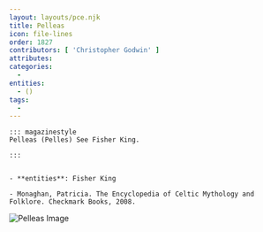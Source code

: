 ```yaml
---
layout: layouts/pce.njk
title: Pelleas
icon: file-lines
order: 1827
contributors: [ 'Christopher Godwin' ]
attributes:
categories:
  - 
entities:
  - ()
tags:
  - 
---
```

``` tab [group1:Info]
::: magazinestyle
Pelleas (Pelles) See Fisher King.

:::
```
``` tab [group1:Attributes]
```
``` tab [group1:Entities]
- **entities**: Fisher King
```
``` tab [group1:Sources]
- Monaghan, Patricia. The Encyclopedia of Celtic Mythology and Folklore. Checkmark Books, 2008.
```
![Pelleas Image](['https://upload.wikimedia.org/wikipedia/commons/thumb/a/a4/Arthur-Pyle_Sir_Pellias%2C_The_Gentle_Knight.JPG/1200px-Arthur-Pyle_Sir_Pellias%2C_The_Gentle_Knight.JPG'])
